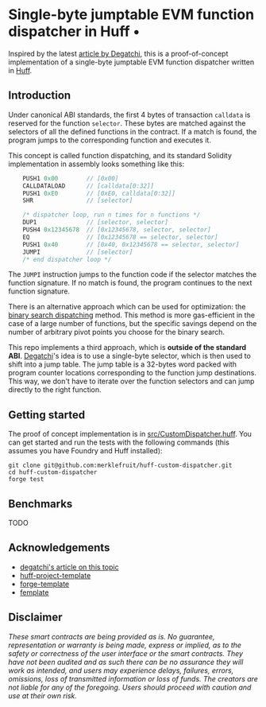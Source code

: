 # Single-byte jumptable EVM function dispatcher in Huff •

Inspired by the latest [article by Degatchi](https://degatchi.com/articles/smart-contract-obfuscation#single-word-jumptable), this is a proof-of-concept implementation of a single-byte jumptable EVM function dispatcher written in [Huff](https://huff.sh/).

## Introduction

Under canonical ABI standards, the first 4 bytes of transaction `calldata` is reserved for the function `selector`. These bytes are matched against the selectors of all the defined functions in the contract. If a match is found, the program jumps to the corresponding function and executes it.

This concept is called function dispatching, and its standard Solidity implementation in assembly
looks something like this:

```javascript
    PUSH1 0x00        // [0x00]
    CALLDATALOAD      // [calldata[0:32]]
    PUSH1 0xE0        // [0xE0, calldata[0:32]]
    SHR               // [selector]

    /* dispatcher loop, run n times for n functions */
    DUP1              // [selector, selector]
    PUSH4 0x12345678  // [0x12345678, selector, selector]
    EQ                // [0x12345678 == selector, selector]
    PUSH1 0x40        // [0x40, 0x12345678 == selector, selector]
    JUMPI             // [selector]
    /* end dispatcher loop */
```

The `JUMPI` instruction jumps to the function code if the selector matches the function signature. If no match is found, the program continues to the next function signature.

There is an alternative approach which can be used for optimization: the [binary search dispatching](https://docs.huff.sh/tutorial/function-dispatching/#binary-search-dispatching) method. This method is more gas-efficient in the case of a large number of functions, but the specific savings depend on the number of arbitrary pivot points you choose for the binary search.

This repo implements a third approach, which is **outside of the standard ABI**. [Degatchi](https://degatchi.com/articles/smart-contract-obfuscation#single-word-jumptable)'s idea is to use a single-byte selector, which is then used to shift into a jump table. The jump table is a 32-bytes word packed with program counter locations corresponding to the function jump destinations. This way, we don't have to iterate over the function selectors and can jump directly to the right function.

## Getting started

The proof of concept implementation is in [src/CustomDispatcher.huff](./src/CustomDispatcher.huff). You can get started and run the tests with the following commands (this assumes you have Foundry and Huff installed):

```shell
git clone git@github.com:merklefruit/huff-custom-dispatcher.git
cd huff-custom-dispatcher
forge test
```

## Benchmarks

TODO

## Acknowledgements

- [degatchi's article on this topic](https://degatchi.com/articles/smart-contract-obfuscation#single-word-jumptable)
- [huff-project-template](https://github.com/huff-language/huff-project-template)
- [forge-template](https://github.com/foundry-rs/forge-template)
- [femplate](https://github.com/abigger87/femplate)

## Disclaimer

_These smart contracts are being provided as is. No guarantee, representation or warranty is being made, express or implied, as to the safety or correctness of the user interface or the smart contracts. They have not been audited and as such there can be no assurance they will work as intended, and users may experience delays, failures, errors, omissions, loss of transmitted information or loss of funds. The creators are not liable for any of the foregoing. Users should proceed with caution and use at their own risk._
